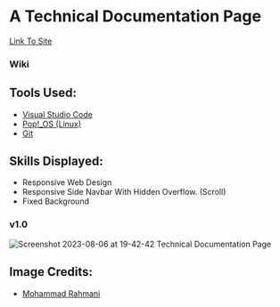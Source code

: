 # A Technical Documentation Page

[Link To Site]()

### Wiki

## Tools Used: 
+ [Visual Studio Code](https://code.visualstudio.com/)
+ [Pop!_OS (Linux)](https://pop.system76.com/)
+ [Git](https://git-scm.com/)


## Skills Displayed: 
+ Responsive Web Design
+ Responsive Side Navbar With Hidden Overflow. (Scroll)
+ Fixed Background


### v1.0
![Screenshot 2023-08-06 at 19-42-42 Technical Documentation Page](https://github.com/webdevkeenan/tech_doc/assets/42125735/111efda6-283c-4b80-a3a2-85453aa1f0b2)

## Image Credits:
+ [Mohammad Rahmani](https://unsplash.com/@afgprogrammer)
